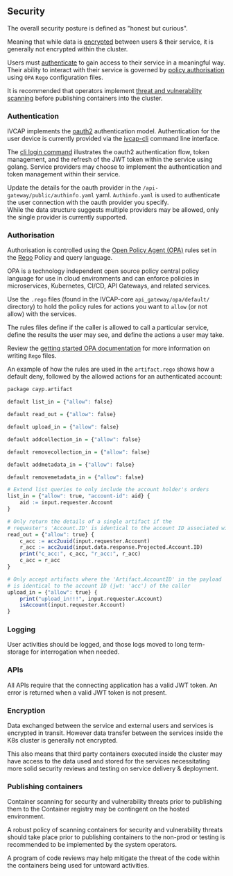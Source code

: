 ## Security

The overall security posture is defined as "honest but curious".

Meaning that while data is [encrypted](#encryption) between users & their service, it is generally not encrypted within the cluster.

Users must [authenticate](#authentication) to gain access to their service in a meaningful way.  Their ability to interact with their service is governed by [policy authorisation](#authorisation) using `OPA` `Rego` configuration files.

It is recommended that operators implement [threat and vulnerability scanning](#publishing-containers) before publishing containers into the cluster.

### Authentication 

IVCAP implements the [oauth2](https://oauth.net/2/) authentication model.
Authentication for the user device is currently provided via the [ivcap-cli](https://github.com/reinventingscience/ivcap-cli) command line interface.

The [cli login command](https://github.com/reinventingscience/ivcap-cli) illustrates the oauth2 authentication flow, token management, and the refresh of the JWT token within the service using golang.
Service providers may choose to implement the authentication and token management within their service.

Update the details for the oauth provider in the `/api-gateway/public/authinfo.yaml` yaml.
`Authinfo.yaml` is used to authenticate the user connection with the oauth provider you specify.  
While the data structure suggests multiple providers may be allowed, only the single provider is currently supported.

### Authorisation

Authorisation is controlled using the [Open Policy Agent (OPA)](https://www.openpolicyagent.org/docs/latest/) rules set in the [Rego](https://www.openpolicyagent.org/docs/latest/policy-language/) Policy and query language.

OPA is a technology independent open source policy central policy language for use in cloud environments and can enforce policies in microservices, Kubernetes, CI/CD, API Gateways, and related services.

Use the `.rego` files (found in the IVCAP-core `api_gateway/opa/default/` directory) to hold the policy rules for actions you want to `allow` (or not allow) with the services.

The rules files define if the caller is allowed to call a particular service, define the results the user may see, and define the actions a user may take.

Review the [getting started OPA documentation](https://www.openpolicyagent.org/docs/latest/policy-testing/#getting-started) for more information on writing `Rego` files.

An example of how the rules are used in the `artifact.rego` shows how a default deny, followed by the allowed actions for an authenticated account:

``` R
package cayp.artifact

default list_in = {"allow": false}

default read_out = {"allow": false}

default upload_in = {"allow": false}

default addcollection_in = {"allow": false}

default removecollection_in = {"allow": false}

default addmetadata_in = {"allow": false}

default removemetadata_in = {"allow": false}

# Extend list queries to only include the account holder's orders
list_in = {"allow": true, "account-id": aid} {
	aid := input.requester.Account
}

# Only return the details of a single artifact if the
# requester's 'Account.ID' is identical to the account ID associated with the artifact
read_out = {"allow": true} {
	c_acc := acc2uuid(input.requester.Account)
	r_acc := acc2uuid(input.data.response.Projected.Account.ID)
	print("c_acc:", c_acc, "r_acc:", r_acc)
	c_acc = r_acc
}

# Only accept artifacts where the 'Artifact.AccountID' in the payload
# is identical to the account ID (jwt: 'acc') of the caller
upload_in = {"allow": true} {
	print("upload_in!!!", input.requester.Account)
	isAccount(input.requester.Account)
}
```

### Logging

User activities should be logged, and those logs moved to long term-storage for interrogation when needed.

### APIs

All APIs require that the connecting application has a valid JWT token.
An error is returned when a valid JWT token is not present.

### Encryption

Data exchanged between the service and external users and services is encrypted in transit.  However data transfer between the services inside the K8s cluster is generally not encrypted.

This also means that third party containers executed inside the cluster may have access to the data used and stored for the services necessitating more solid security reviews and testing on service delivery & deployment.  

### Publishing containers

Container scanning for security and vulnerability threats prior to publishing them to the Container registry may be contingent on the hosted environment.

A robust policy of scanning containers for security and vulnerability threats should take place prior to publishing containers to the non-prod or  testing is recommended to be implemented by the system operators.

A program of code reviews may help mitigate the threat of the code within the containers being used for untoward activities.
